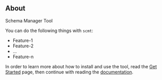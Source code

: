 ## About

Schema Manager Tool

You can do the following things with `scmt`:

- Feature-1
- Feature-2
- ...
- Feature-n

In order to learn more about how to install and use the tool, read the [Get Started](getStarted.html) page, then continue with reading the [documentation](documentation.html).
